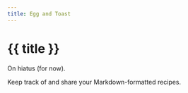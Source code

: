 ```yaml
---
title: Egg and Toast
---
```


# {{ title }}

On hiatus (for now).

Keep track of and share your Markdown-formatted recipes.
